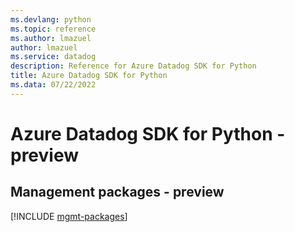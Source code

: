```yaml
---
ms.devlang: python
ms.topic: reference
ms.author: lmazuel
author: lmazuel
ms.service: datadog
description: Reference for Azure Datadog SDK for Python
title: Azure Datadog SDK for Python
ms.data: 07/22/2022
---
```

# Azure Datadog SDK for Python - preview

## Management packages - preview
[!INCLUDE [mgmt-packages](datadog-mgmt-index.md)]